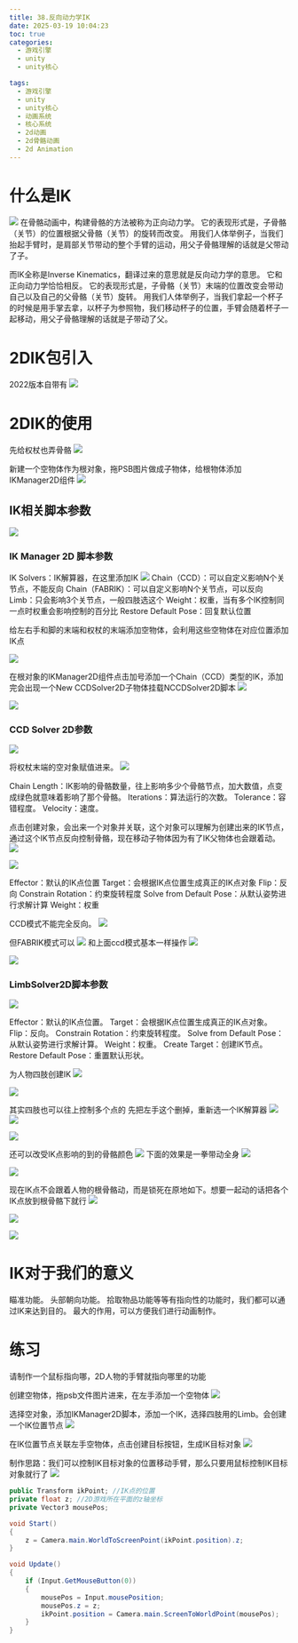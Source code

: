 ```yaml
---
title: 38.反向动力学IK
date: 2025-03-19 10:04:23
toc: true
categories:
  - 游戏引擎
  - unity
  - unity核心

tags:
  - 游戏引擎
  - unity
  - unity核心
  - 动画系统
  - 核心系统
  - 2d动画
  - 2d骨骼动画
  - 2d Animation
---
```


# 什么是IK
![](38.反向动力学IK/0b16ba3c4c1d2db13641b1849d7cee4f.gif)
在骨骼动画中，构建骨骼的方法被称为正向动力学。
它的表现形式是，子骨骼（关节）的位置根据父骨骼（关节）的旋转而改变。
用我们人体举例子，当我们抬起手臂时，是肩部关节带动的整个手臂的运动，用父子骨骼理解的话就是父带动了子。

而IK全称是Inverse Kinematics，翻译过来的意思就是反向动力学的意思。
它和正向动力学恰恰相反。
它的表现形式是，子骨骼（关节）末端的位置改变会带动自己以及自己的父骨骼（关节）旋转。
用我们人体举例子，当我们拿起一个杯子的时候是用手掌去拿，以杯子为参照物，我们移动杯子的位置，手臂会随着杯子一起移动，用父子骨骼理解的话就是子带动了父。

# 2DIK包引入
2022版本自带有
![](38.反向动力学IK/file-20250319110212808.png)

# 2DIK的使用
先给权杖也弄骨骼
![](38.反向动力学IK/file-20250319110517069.png)

新建一个空物体作为根对象，拖PSB图片做成子物体，给根物体添加IKManager2D组件
![](38.反向动力学IK/file-20250319172851394.png)


## IK相关脚本参数
![](38.反向动力学IK/IK知识点.png)
### IK Manager 2D 脚本参数
IK Solvers：IK解算器，在这里添加IK
 ![](38.反向动力学IK/file-20250319111501368.png)
Chain（CCD）：可以自定义影响N个关节点，不能反向
Chain（FABRIK）：可以自定义影响N个关节点，可以反向 
Limb：只会影响3个关节点，一般四肢选这个
Weight：权重，当有多个IK控制同一点时权重会影响控制的百分比
Restore Default Pose：回复默认位置

给左右手和脚的末端和权杖的末端添加空物体，会利用这些空物体在对应位置添加IK点


![](38.反向动力学IK/file-20250319111842235.png)


在根对象的IKManager2D组件点击加号添加一个Chain（CCD）类型的IK，添加完会出现一个New CCDSolver2D子物体挂载NCCDSolver2D脚本
![](38.反向动力学IK/file-20250319112232002.png)

![](38.反向动力学IK/file-20250319155451847.png)

### CCD Solver 2D参数

![](38.反向动力学IK/file-20250319155551130.png)


将权杖末端的空对象赋值进来。
![](38.反向动力学IK/file-20250319160227279.png)

Chain Length：IK影响的骨骼数量，往上影响多少个骨骼节点，加大数值，点变成绿色就意味着影响了那个骨骼。
Iterations：算法运行的次数。
Tolerance：容错程度。
Velocity：速度。

点击创建对象，会出来一个对象并关联，这个对象可以理解为创建出来的IK节点，通过这个IK节点反向控制骨骼，现在移动子物体因为有了IK父物体也会跟着动。
![](38.反向动力学IK/file-20250319160749996.png)

![](38.反向动力学IK/file-20250319160652843.png)


Effector：默认的IK点位置
Target：会根据IK点位置生成真正的IK点对象 
Flip：反向 
Constrain Rotation：约束旋转程度 
Solve from Default Pose：从默认姿势进行求解计算 
Weight：权重


CCD模式不能完全反向。
![](38.反向动力学IK/file-20250319161411037.png)

但FABRIK模式可以
![](38.反向动力学IK/file-20250319161555150.png)
和上面ccd模式基本一样操作
![](38.反向动力学IK/file-20250319161756752.png)


![](38.反向动力学IK/file-20250319161632339.png)



### LimbSolver2D脚本参数
![](38.反向动力学IK/file-20250319161504740.png)

Effector：默认的IK点位置。
Target：会根据IK点位置生成真正的IK点对象。
Flip：反向。
Constrain Rotation：约束旋转程度。
Solve from Default Pose：从默认姿势进行求解计算。
Weight：权重。
Create Target：创建IK节点。
Restore Default Pose：重置默认形状。

为人物四肢创建IK
![](38.反向动力学IK/file-20250319161726989.png)

![](38.反向动力学IK/file-20250319162003471.png)

其实四肢也可以往上控制多个点的
先把左手这个删掉，重新选一个IK解算器
![](38.反向动力学IK/file-20250319171643713.png)
![](38.反向动力学IK/file-20250319171831398.png)

![](38.反向动力学IK/file-20250319171929083.png)

还可以改受IK点影响的到的骨骼颜色
![](38.反向动力学IK/file-20250319172041294.png)
下面的效果是一拳带动全身
![](38.反向动力学IK/file-20250319172134326.png)

![](38.反向动力学IK/file-20250319172216601.png)

现在IK点不会跟着人物的根骨骼动，而是锁死在原地如下。想要一起动的话把各个IK点放到根骨骼下就行
![](38.反向动力学IK/file-20250319172428852.png)

![](38.反向动力学IK/file-20250319172540117.png)


![](38.反向动力学IK/file-20250319172634470.png)



# IK对于我们的意义
瞄准功能。
头部朝向功能。
拾取物品功能等等有指向性的功能时，我们都可以通过IK来达到目的。
最大的作用，可以方便我们进行动画制作。



# 练习
请制作一个鼠标指向哪，2D人物的手臂就指向哪里的功能

创建空物体，拖psb文件图片进来，在左手添加一个空物体
![](38.反向动力学IK/file-20250319173123446.png)


选择空对象，添加IKManager2D脚本，添加一个IK，选择四肢用的Limb。会创建一个IK位置节点
![](38.反向动力学IK/file-20250319173148368.png)


在IK位置节点关联左手空物体，点击创建目标按钮，生成IK目标对象
![](38.反向动力学IK/file-20250319173208855.png)


制作思路：我们可以控制IK目标对象的位置移动手臂，那么只要用鼠标控制IK目标对象就行了
![](38.反向动力学IK/file-20250319173429404.png)


```cs
public Transform ikPoint; //IK点的位置
private float z; //2D游戏所在平面的z轴坐标
private Vector3 mousePos;

void Start()
{
    z = Camera.main.WorldToScreenPoint(ikPoint.position).z; 
}

void Update()
{
    if (Input.GetMouseButton(0))
    {
        mousePos = Input.mousePosition;
        mousePos.z = z;
        ikPoint.position = Camera.main.ScreenToWorldPoint(mousePos);
    }
}
```

